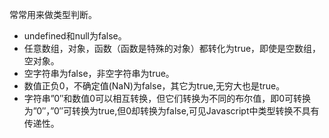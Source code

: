 常常用来做类型判断。
- undefined和null为false。
- 任意数组，对象，函数（函数是特殊的对象）都转化为true，即使是空数组，空对象。
- 空字符串为false，非空字符串为true。
- 数值正负0，不确定值(NaN)为false，其它为true,无穷大也是true。
- 字符串”0″和数值0可以相互转换，但它们转换为不同的布尔值，即0可转换为”0″，”0″可转换为true,但0却转换为false,可见Javascript中类型转换不具有传递性。